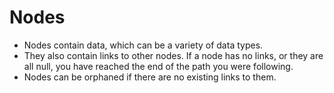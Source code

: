 # Nodes

- Nodes contain data, which can be a variety of data types.
- They also contain links to other nodes. If a node has no links, or they are all null, you have reached the end of the path you were following.
- Nodes can be orphaned if there are no existing links to them.